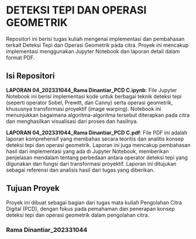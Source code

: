 # DETEKSI TEPI DAN OPERASI GEOMETRIK
Repositori ini berisi tugas kuliah mengenai implementasi dan pembahasan terkait Deteksi Tepi dan Operasi Geometrik pada citra. Proyek ini mencakup implementasi menggunakan Jupyter Notebook dan laporan detail dalam format PDF.

## Isi Repositori
**LAPORAN 04_202331044_Rama Dinantiar_PCD C.ipynb**: File Jupyter Notebook ini berisi implementasi kode untuk berbagai teknik deteksi tepi (seperti operator Sobel, Prewitt, dan Canny) serta operasi geometrik, khususnya transformasi proyektif (image warping). Notebook ini menunjukkan bagaimana algoritma-algoritma tersebut diterapkan pada citra dan menghasilkan visualisasi dari proses dan hasilnya.

**LAPORAN 04_202331044_Rama Dinantiar_PCD C.pdf**: File PDF ini adalah laporan komprehensif yang membahas secara teoritis dan analitis konsep deteksi tepi dan operasi geometrik. Laporan ini juga mencakup pembahasan hasil dari implementasi yang ada di Jupyter Notebook, memberikan penjelasan mendalam tentang perbedaan antara operator deteksi tepi yang digunakan dan fungsi dari transformasi proyektif. Laporan ini ditujukan sebagai referensi dan analisis hasil dari tugas yang diberikan.

## Tujuan Proyek
Proyek ini dibuat sebagai bagian dari tugas mata kuliah Pengolahan Citra Digital (PCD), dengan fokus pada pemahaman dan penerapan konsep deteksi tepi dan operasi geometrik dalam pengolahan citra.

### Rama Dinantiar_202331044

